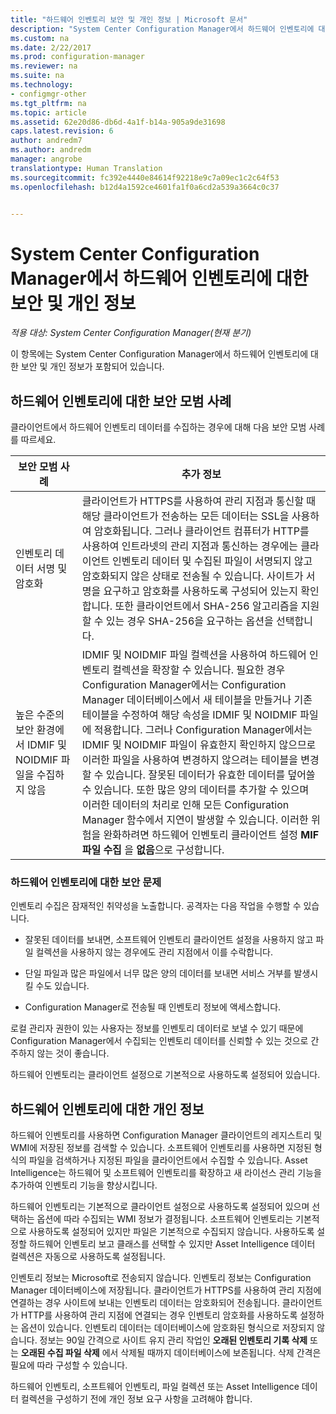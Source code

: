 ```yaml
---
title: "하드웨어 인벤토리 보안 및 개인 정보 | Microsoft 문서"
description: "System Center Configuration Manager에서 하드웨어 인벤토리에 대한 보안 및 개인 정보를 확인합니다."
ms.custom: na
ms.date: 2/22/2017
ms.prod: configuration-manager
ms.reviewer: na
ms.suite: na
ms.technology:
- configmgr-other
ms.tgt_pltfrm: na
ms.topic: article
ms.assetid: 62e20d86-db6d-4a1f-b14a-905a9de31698
caps.latest.revision: 6
author: andredm7
ms.author: andredm
manager: angrobe
translationtype: Human Translation
ms.sourcegitcommit: fc392e4440e84614f92218e9c7a09ec1c2c64f53
ms.openlocfilehash: b12d4a1592ce4601fa1f0a6cd2a539a3664c0c37


---
```

# <a name="security-and-privacy-for-hardware-inventory-in-system-center-configuration-manager"></a>System Center Configuration Manager에서 하드웨어 인벤토리에 대한 보안 및 개인 정보

*적용 대상: System Center Configuration Manager(현재 분기)*

이 항목에는 System Center Configuration Manager에서 하드웨어 인벤토리에 대한 보안 및 개인 정보가 포함되어 있습니다.  

##  <a name="a-namebkmksecurityhardwareinventorya-security-best-practices-for-hardware-inventory"></a><a name="BKMK_Security_HardwareInventory"></a> 하드웨어 인벤토리에 대한 보안 모범 사례  
 클라이언트에서 하드웨어 인벤토리 데이터를 수집하는 경우에 대해 다음 보안 모범 사례를 따르세요.  

|보안 모범 사례|추가 정보|  
|----------------------------|----------------------|  
|인벤토리 데이터 서명 및 암호화|클라이언트가 HTTPS를 사용하여 관리 지점과 통신할 때 해당 클라이언트가 전송하는 모든 데이터는 SSL을 사용하여 암호화됩니다. 그러나 클라이언트 컴퓨터가 HTTP를 사용하여 인트라넷의 관리 지점과 통신하는 경우에는 클라이언트 인벤토리 데이터 및 수집된 파일이 서명되지 않고 암호화되지 않은 상태로 전송될 수 있습니다. 사이트가 서명을 요구하고 암호화를 사용하도록 구성되어 있는지 확인합니다. 또한 클라이언트에서 SHA-256 알고리즘을 지원할 수 있는 경우 SHA-256을 요구하는 옵션을 선택합니다.|  
|높은 수준의 보안 환경에서 IDMIF 및 NOIDMIF 파일을 수집하지 않음|IDMIF 및 NOIDMIF 파일 컬렉션을 사용하여 하드웨어 인벤토리 컬렉션을 확장할 수 있습니다. 필요한 경우 Configuration Manager에서는 Configuration Manager 데이터베이스에서 새 테이블을 만들거나 기존 테이블을 수정하여 해당 속성을 IDMIF 및 NOIDMIF 파일에 적용합니다. 그러나 Configuration Manager에서는 IDMIF 및 NOIDMIF 파일이 유효한지 확인하지 않으므로 이러한 파일을 사용하여 변경하지 않으려는 테이블을 변경할 수 있습니다. 잘못된 데이터가 유효한 데이터를 덮어쓸 수 있습니다. 또한 많은 양의 데이터를 추가할 수 있으며 이러한 데이터의 처리로 인해 모든 Configuration Manager 함수에서 지연이 발생할 수 있습니다. 이러한 위험을 완화하려면 하드웨어 인벤토리 클라이언트 설정 **MIF 파일 수집** 을 **없음**으로 구성합니다.|  

### <a name="security-issues-for-hardware-inventory"></a>하드웨어 인벤토리에 대한 보안 문제  
 인벤토리 수집은 잠재적인 취약성을 노출합니다. 공격자는 다음 작업을 수행할 수 있습니다.  

-   잘못된 데이터를 보내면, 소프트웨어 인벤토리 클라이언트 설정을 사용하지 않고 파일 컬렉션을 사용하지 않는 경우에도 관리 지점에서 이를 수락합니다.  

-   단일 파일과 많은 파일에서 너무 많은 양의 데이터를 보내면 서비스 거부를 발생시킬 수도 있습니다.  

-   Configuration Manager로 전송될 때 인벤토리 정보에 액세스합니다.  

 로컬 관리자 권한이 있는 사용자는 정보를 인벤토리 데이터로 보낼 수 있기 때문에 Configuration Manager에서 수집되는 인벤토리 데이터를 신뢰할 수 있는 것으로 간주하지 않는 것이 좋습니다.  

 하드웨어 인벤토리는 클라이언트 설정으로 기본적으로 사용하도록 설정되어 있습니다.  

##  <a name="a-namebkmkprivacyhardwareinventorya-privacy-information-for-hardware-inventory"></a><a name="BKMK_Privacy_HardwareInventory"></a> 하드웨어 인벤토리에 대한 개인 정보  
 하드웨어 인벤토리를 사용하면 Configuration Manager 클라이언트의 레지스트리 및 WMI에 저장된 정보를 검색할 수 있습니다. 소프트웨어 인벤토리를 사용하면 지정된 형식의 파일을 검색하거나 지정된 파일을 클라이언트에서 수집할 수 있습니다. Asset Intelligence는 하드웨어 및 소프트웨어 인벤토리를 확장하고 새 라이선스 관리 기능을 추가하여 인벤토리 기능을 향상시킵니다.  

 하드웨어 인벤토리는 기본적으로 클라이언트 설정으로 사용하도록 설정되어 있으며 선택하는 옵션에 따라 수집되는 WMI 정보가 결정됩니다. 소프트웨어 인벤토리는 기본적으로 사용하도록 설정되어 있지만 파일은 기본적으로 수집되지 않습니다. 사용하도록 설정할 하드웨어 인벤토리 보고 클래스를 선택할 수 있지만 Asset Intelligence 데이터 컬렉션은 자동으로 사용하도록 설정됩니다.  

 인벤토리 정보는 Microsoft로 전송되지 않습니다. 인벤토리 정보는 Configuration Manager 데이터베이스에 저장됩니다. 클라이언트가 HTTPS를 사용하여 관리 지점에 연결하는 경우 사이트에 보내는 인벤토리 데이터는 암호화되어 전송됩니다. 클라이언트가 HTTP를 사용하여 관리 지점에 연결되는 경우 인벤토리 암호화를 사용하도록 설정하는 옵션이 있습니다. 인벤토리 데이터는 데이터베이스에 암호화된 형식으로 저장되지 않습니다. 정보는 90일 간격으로 사이트 유지 관리 작업인 **오래된 인벤토리 기록 삭제** 또는 **오래된 수집 파일 삭제** 에서 삭제될 때까지 데이터베이스에 보존됩니다. 삭제 간격은 필요에 따라 구성할 수 있습니다.  

 하드웨어 인벤토리, 소프트웨어 인벤토리, 파일 컬렉션 또는 Asset Intelligence 데이터 컬렉션을 구성하기 전에 개인 정보 요구 사항을 고려해야 합니다.  



<!--HONumber=Dec16_HO3-->


